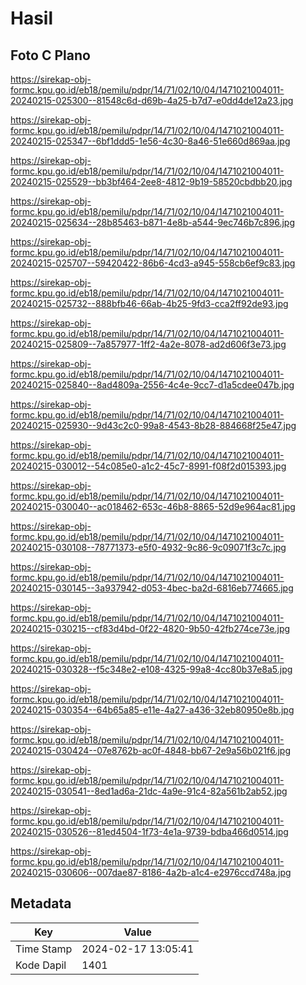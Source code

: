 # Hasil

## Foto C Plano

https://sirekap-obj-formc.kpu.go.id/eb18/pemilu/pdpr/14/71/02/10/04/1471021004011-20240215-025300--81548c6d-d69b-4a25-b7d7-e0dd4de12a23.jpg

https://sirekap-obj-formc.kpu.go.id/eb18/pemilu/pdpr/14/71/02/10/04/1471021004011-20240215-025347--6bf1ddd5-1e56-4c30-8a46-51e660d869aa.jpg

https://sirekap-obj-formc.kpu.go.id/eb18/pemilu/pdpr/14/71/02/10/04/1471021004011-20240215-025529--bb3bf464-2ee8-4812-9b19-58520cbdbb20.jpg

https://sirekap-obj-formc.kpu.go.id/eb18/pemilu/pdpr/14/71/02/10/04/1471021004011-20240215-025634--28b85463-b871-4e8b-a544-9ec746b7c896.jpg

https://sirekap-obj-formc.kpu.go.id/eb18/pemilu/pdpr/14/71/02/10/04/1471021004011-20240215-025707--59420422-86b6-4cd3-a945-558cb6ef9c83.jpg

https://sirekap-obj-formc.kpu.go.id/eb18/pemilu/pdpr/14/71/02/10/04/1471021004011-20240215-025732--888bfb46-66ab-4b25-9fd3-cca2ff92de93.jpg

https://sirekap-obj-formc.kpu.go.id/eb18/pemilu/pdpr/14/71/02/10/04/1471021004011-20240215-025809--7a857977-1ff2-4a2e-8078-ad2d606f3e73.jpg

https://sirekap-obj-formc.kpu.go.id/eb18/pemilu/pdpr/14/71/02/10/04/1471021004011-20240215-025840--8ad4809a-2556-4c4e-9cc7-d1a5cdee047b.jpg

https://sirekap-obj-formc.kpu.go.id/eb18/pemilu/pdpr/14/71/02/10/04/1471021004011-20240215-025930--9d43c2c0-99a8-4543-8b28-884668f25e47.jpg

https://sirekap-obj-formc.kpu.go.id/eb18/pemilu/pdpr/14/71/02/10/04/1471021004011-20240215-030012--54c085e0-a1c2-45c7-8991-f08f2d015393.jpg

https://sirekap-obj-formc.kpu.go.id/eb18/pemilu/pdpr/14/71/02/10/04/1471021004011-20240215-030040--ac018462-653c-46b8-8865-52d9e964ac81.jpg

https://sirekap-obj-formc.kpu.go.id/eb18/pemilu/pdpr/14/71/02/10/04/1471021004011-20240215-030108--78771373-e5f0-4932-9c86-9c09071f3c7c.jpg

https://sirekap-obj-formc.kpu.go.id/eb18/pemilu/pdpr/14/71/02/10/04/1471021004011-20240215-030145--3a937942-d053-4bec-ba2d-6816eb774665.jpg

https://sirekap-obj-formc.kpu.go.id/eb18/pemilu/pdpr/14/71/02/10/04/1471021004011-20240215-030215--cf83d4bd-0f22-4820-9b50-42fb274ce73e.jpg

https://sirekap-obj-formc.kpu.go.id/eb18/pemilu/pdpr/14/71/02/10/04/1471021004011-20240215-030328--f5c348e2-e108-4325-99a8-4cc80b37e8a5.jpg

https://sirekap-obj-formc.kpu.go.id/eb18/pemilu/pdpr/14/71/02/10/04/1471021004011-20240215-030354--64b65a85-e11e-4a27-a436-32eb80950e8b.jpg

https://sirekap-obj-formc.kpu.go.id/eb18/pemilu/pdpr/14/71/02/10/04/1471021004011-20240215-030424--07e8762b-ac0f-4848-bb67-2e9a56b021f6.jpg

https://sirekap-obj-formc.kpu.go.id/eb18/pemilu/pdpr/14/71/02/10/04/1471021004011-20240215-030541--8ed1ad6a-21dc-4a9e-91c4-82a561b2ab52.jpg

https://sirekap-obj-formc.kpu.go.id/eb18/pemilu/pdpr/14/71/02/10/04/1471021004011-20240215-030526--81ed4504-1f73-4e1a-9739-bdba466d0514.jpg

https://sirekap-obj-formc.kpu.go.id/eb18/pemilu/pdpr/14/71/02/10/04/1471021004011-20240215-030606--007dae87-8186-4a2b-a1c4-e2976ccd748a.jpg


## Metadata

| Key        | Value               |
| ---------- | ------------------- |
| Time Stamp | 2024-02-17 13:05:41 |
| Kode Dapil | 1401                |



